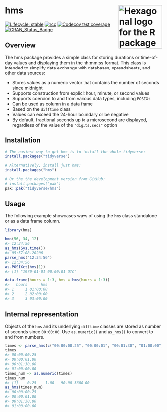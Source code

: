
<!-- README.md is generated from README.Rmd. Please edit that file -->



# hms <a href='https:/hms.tidyverse.org'><img src='man/figures/logo.png' align="right" height="139" alt="Hexagonal logo for the R package ‘hms’, featuring a stylized green clock face showing the time 10:05, with the package name ‘hms’ in white text at the center and the rstudio.com URL at the bottom edge."/></a>

<!-- badges: start -->
[![Lifecycle: stable](https://img.shields.io/badge/lifecycle-stable-brightgreen.svg)](https://lifecycle.r-lib.org/articles/stages.html)
[![rcc](https://github.com/tidyverse/hms/workflows/rcc/badge.svg)](https://github.com/tidyverse/hms/actions)
[![Codecov test coverage](https://codecov.io/gh/tidyverse/hms/branch/main/graph/badge.svg)](https://app.codecov.io/gh/tidyverse/hms?branch=main)
[![CRAN_Status_Badge](https://www.r-pkg.org/badges/version/hms)](https://cran.r-project.org/package=hms)
<!-- badges: end -->

## Overview

The hms package provides a simple class for storing durations or time-of-day values and displaying them in the hh:mm:ss format.  This class is intended to simplify data exchange with databases, spreadsheets, and other data sources:

- Stores values as a numeric vector that contains the number of seconds
since midnight
- Supports construction from explicit hour, minute, or second values
- Supports coercion to and from various data types, including `POSIXt`
- Can be used as column in a data frame
- Based on the `difftime` class
- Values can exceed the 24-hour boundary or be negative
- By default, fractional seconds up to a microsecond are displayed, regardless of the value of the `"digits.secs"` option

## Installation

```r
# The easiest way to get hms is to install the whole tidyverse:
install.packages("tidyverse")

# Alternatively, install just hms:
install.packages("hms")

# Or the the development version from GitHub:
# install.packages("pak")
pak::pak("tidyverse/hms")
```

## Usage

The following example showcases ways of using the `hms` class standalone or as a data frame column.


``` r
library(hms)

hms(56, 34, 12)
#> 12:34:56
as_hms(Sys.time())
#> 05:57:08.20206
parse_hms("12:34:56")
#> 12:34:56
as.POSIXct(hms(1))
#> [1] "1970-01-01 00:00:01 UTC"

data.frame(hours = 1:3, hms = hms(hours = 1:3))
#>   hours      hms
#> 1     1 01:00:00
#> 2     2 02:00:00
#> 3     3 03:00:00
```

## Internal representation

Objects of the `hms` and its underlying `difftime` classes are stored as number of seconds since `00:00:00`.
Use `as.numeric()` and `as_hms()` to convert to and from numbers.


``` r
times <- parse_hms(c("00:00:00.25", "00:00:01", "00:01:30", "01:00:00"))
times
#> 00:00:00.25
#> 00:00:01.00
#> 00:01:30.00
#> 01:00:00.00
times_num <- as.numeric(times)
times_num
#> [1]    0.25    1.00   90.00 3600.00
as_hms(times_num)
#> 00:00:00.25
#> 00:00:01.00
#> 00:01:30.00
#> 01:00:00.00
```

